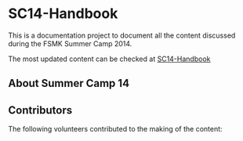 SC14-Handbook
========

This is a documentation project to document all the content discussed during the FSMK Summer Camp 2014.

The most updated content can be checked at [SC14-Handbook](http://fsmk.github.io/sc14-handbook/ "SC14-Handbook")

## About Summer Camp 14

## Contributors
The following volunteers contributed to the making of the content:
